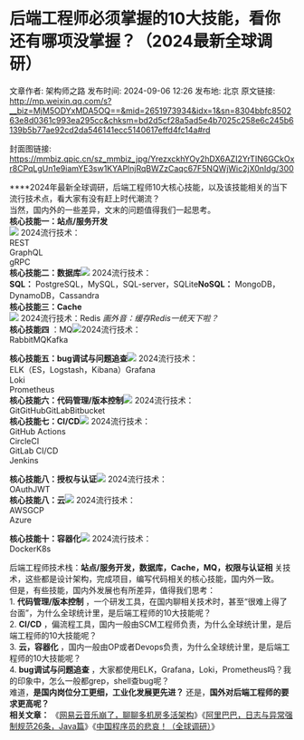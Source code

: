 # 后端工程师必须掌握的10大技能，看你还有哪项没掌握？（2024最新全球调研）

文章作者: 架构师之路
发布时间: 2024-09-06 12:26
发布地: 北京
原文链接: http://mp.weixin.qq.com/s?__biz=MjM5ODYxMDA5OQ==&mid=2651973934&idx=1&sn=8304bbfc850263e8d0361c993ea295cc&chksm=bd2d5cf28a5ad5e4b7025c258e6c245b6139b5b77ae92cd2da546141ecc5140617effd4fc14a#rd

封面图链接: https://mmbiz.qpic.cn/sz_mmbiz_jpg/YrezxckhYOy2hDX6AZI2YrTIN6GCkOxr8CPqLgUn1e9iamYE3sw1KYAPlnjRqBWZzCaqc67F5NQWjWic2jX0nIdg/300

****2024年最新全球调研，后端工程师10大核心技能，以及该技能相关的当下流行技术点，看大家有没有赶上时代潮流？  
当然，国内外的一些差异，文末的问题值得我们一起思考。  
**核心技能一：站点/服务开发**  
![](https://mmbiz.qpic.cn/sz_mmbiz_png/YrezxckhYOy2hDX6AZI2YrTIN6GCkOxrxZkuRzW2B7nVdvG4jbOBsB4qm9eVIxhLWdicCtaCwx3icLpKnNR2yW2w/640?wx_fmt=png&from=appmsg)
2024流行技术：  
REST  
GraphQL  
gRPC  
**核心技能二：数据库**![](https://mmbiz.qpic.cn/sz_mmbiz_png/YrezxckhYOy2hDX6AZI2YrTIN6GCkOxrx7paOtp8upOD3ic8MzQT9w9UZsfaP5e8XAibsyLVo5Wa3fdCxxRjVlGw/640?wx_fmt=png&from=appmsg)
2024流行技术：  
**SQL：** PostgreSQL，MySQL，SQL-server，SQLite**NoSQL：**
MongoDB，DynamoDB，Cassandra  
**核心技能三：Cache**  
![](https://mmbiz.qpic.cn/sz_mmbiz_png/YrezxckhYOy2hDX6AZI2YrTIN6GCkOxr9UPsqc6Fl3u2oOxgr9tcLEcVVJ6bknfgq5voL6zibr41uoNYHhjZ2oA/640?wx_fmt=png&from=appmsg)
2024流行技术：Redis _画外音：缓存Redis一统天下啦？_  
**核心技能四**
：MQ![](https://mmbiz.qpic.cn/sz_mmbiz_png/YrezxckhYOy2hDX6AZI2YrTIN6GCkOxrOC4bIXicRKphBXHeTQw37H7icr3RtvBibfhk7KC2LmMFvCJMfpmaMRstA/640?wx_fmt=png&from=appmsg)2024流行技术：  
RabbitMQKafka  
  
**核心技能五：bug调试与问题追查**![](https://mmbiz.qpic.cn/sz_mmbiz_png/YrezxckhYOy2hDX6AZI2YrTIN6GCkOxrhApGUOf7Em8H7Pk28gHA35JiatMM544U1uwPt0VSoWNJecme4jfs3hQ/640?wx_fmt=png&from=appmsg)
2024流行技术：  
ELK（ES，Logstash，Kibana）Grafana  
Loki  
Prometheus  
**核心技能六：代码管理/版本控制**![](https://mmbiz.qpic.cn/sz_mmbiz_png/YrezxckhYOy2hDX6AZI2YrTIN6GCkOxrNICDzyrvZ7PfjNQtleBdyplCIzIEEUqMpmY9LzqJeM5lSw26m1icpRQ/640?wx_fmt=png&from=appmsg)
2024流行技术：  
GitGitHubGitLabBitbucket  
**核心技能七：CI/CD**![](https://mmbiz.qpic.cn/sz_mmbiz_png/YrezxckhYOy2hDX6AZI2YrTIN6GCkOxrdib1pHpNLreYXic4icAvWMj9CtOK8kTficTicZYyEzPQlc0IicaSiazLsjGAQ/640?wx_fmt=png&from=appmsg)
2024流行技术：  
GitHub Actions  
CircleCI  
GitLab CI/CD  
Jenkins  
  
**核心技能八：授权与认证**![](https://mmbiz.qpic.cn/sz_mmbiz_png/YrezxckhYOy2hDX6AZI2YrTIN6GCkOxrVciaD58oLXv7l1Kx5BI6ENaCgaLUiar9kn1wtDKSRZKd0CC5tCVQcOUQ/640?wx_fmt=png&from=appmsg)
2024流行技术：  
OAuthJWT  
**核心技能八：云**![](https://mmbiz.qpic.cn/sz_mmbiz_png/YrezxckhYOy2hDX6AZI2YrTIN6GCkOxrCQ1FkiaemC0JOod0XD6Lvuiab9yicAh5OxMrMmgBcfNA9VsDttA8xvPsQ/640?wx_fmt=png&from=appmsg)
2024流行技术：  
AWSGCP  
Azure  
  
**核心技能十：容器化**![](https://mmbiz.qpic.cn/sz_mmbiz_png/YrezxckhYOy2hDX6AZI2YrTIN6GCkOxrE8hPYNRRE6Wtat4CVLkjPgflicsXnosmO77HxmZ716doUTKXRNDsplQ/640?wx_fmt=png&from=appmsg)
2024流行技术：  
DockerK8s  
  
后端工程师技术栈：**站点/服务开发，数据库，Cache，MQ，权限与认证相** 关技术，这些都是设计架构，完成项目，编写代码相关的核心技能，国内外一致。  
但是，有些技能，国内外发展也有所差异，值得我们思考：  
1\. **代码管理/版本控制** ，一个研发工具，在国内聊相关技术时，甚至“很难上得了台面”，为什么全球统计里，是后端工程师的10大技能呢？  
2\. **CI/CD** ，偏流程工具，国内一般由SCM工程师负责，为什么全球统计里，是后端工程师的10大技能呢？  
3\. **云，容器化** ，国内一般由OP或者Devops负责，为什么全球统计里，是后端工程师的10大技能呢？  
4\. **bug调试与问题追查**
，大家都使用ELK，Grafana，Loki，Prometheus吗？我的印象中，怎么一般都grep，shell查bug呢？  
难道，**是国内岗位分工更细，工业化发展更先进？** 还是，**国外对后端工程师的要求更高呢？**  
**相关文章：**
《[网易云音乐崩了，聊聊多机房多活架构](http://mp.weixin.qq.com/s?__biz=MjM5ODYxMDA5OQ==&mid=2651973640&idx=1&sn=26a7d38ba87c8dda4b587605535eb61c&chksm=bd2d5dd48a5ad4c20192d31b27c86be42a5629fa23320beab01d0e149490673bae4f0d2d6ffa&scene=21#wechat_redirect)》《[阿里巴巴，日志与异常强制规范26条，Java篇](http://mp.weixin.qq.com/s?__biz=MjM5ODYxMDA5OQ==&mid=2651973620&idx=1&sn=0af7da2f7b4c8457bed9ddb17dcd794b&chksm=bd2d52288a5adb3e01bf66d0aa3c05145f577fdbec12b2a3ce704fe88023800cc2db2b5c65a4&scene=21#wechat_redirect)》《[中国程序员的悲哀！（全球调研）](http://mp.weixin.qq.com/s?__biz=MjM5ODYxMDA5OQ==&mid=2651973889&idx=1&sn=6f773465afd4d27776ce9a82c02e8f86&chksm=bd2d5cdd8a5ad5cb1fc77eef13a3c6e6bb9d629eea8052e6c692dabb99afdce8d903c036fc85&scene=21#wechat_redirect)》

